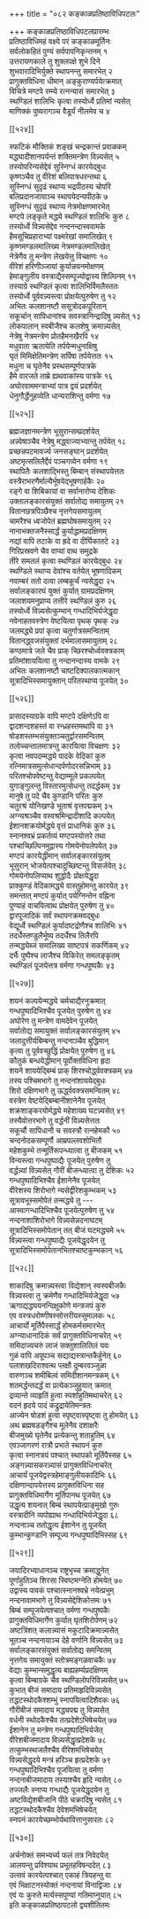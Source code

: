 +++
title = "०८२ कङ्काळप्रतिष्ठाविधिपटलः"

+++
कङ्काळप्रतिष्ठाविधिपटलप्रारम्भः  
प्रतिष्ठाविधिमहं वक्ष्ये परं कङ्काळमूर्तिनः  
सर्वलोकहितं पुण्यं सर्वपापनिकृन्तनम् १  
उत्तरायणकाले तु शुक्लपक्षे शुभे दिने  
शुभवारादिभिर्युक्ते स्थापनन्तु समारभेत् २  
प्रागुक्तविधिना धीमान् अङ्कुराण्यर्पयेत्क्रमात्  
विचित्रे मण्टपे रम्म्ये रत्नन्यासं समारभेत् ३  
स्थण्डिलं शालिभिः कृत्वा तस्योर्ध्वे प्रतिमां न्यसेत्  
माणिक्कं पुष्यरागञ्च वैडूर्यं नीलमेव च ४  

[[५२४]]  

स्फटिकं मौक्तिकं शङ्खं चन्द्रकान्तं प्रवाळकम्  
मद्ध्यादीशानपर्यन्तं शक्तिमन्त्रेण विन्न्यसेत् ५  
तस्योपरिन्यसेद्देवं सुस्निग्धं कारयेद्बुधः  
कृष्णञ्चैव तु वीरेशं बलिपात्रधरन्तथा ६  
सुस्निग्धं सुदृढं स्थाप्य भद्रपीठस्य चोपरि  
बलिप्रदानजायाञ्च स्थापयेदन्यपीठके ७  
सुस्निग्धं सुदृढं स्थाप्य नेत्रमोक्षणमारभेत्  
मण्टपे लङ्कृते मद्ध्ये स्थण्डिलं शालिभिः कुरु ८  
तस्योर्ध्वे विन्न्यसेद्देव नन्दनन्दास्ववामके  
हैमसूचिप्रहाराभ्यां पक्ष्मरेखां समालिखेत् ९  
कृष्णमण्डलमालिख्य नेत्रमण्डलमालिखेत्  
नेत्रेणैव तु मन्त्रेण लेखयेत्तु विचक्षणः १०  
वीरेशं हरिणीञ्जायां कुर्यान्नयनमोक्षणम्  
हेमाङ्गुलीय वस्त्राद्यैस्सम्पूज्योद्वास्य शिल्पिनम् ११  
तस्याग्रे स्थण्डिलं कृत्वा शालिभिर्विमलैस्ततः  
तस्योर्ध्वे पूर्ववन्न्यस्त्वा प्रोक्षयेत्पुरुषेण तु १२  
अभितः कलशानष्टौ ससूत्रोदकपूरितान्  
सकूर्चान् सापिधानांश्च सवस्त्रानिन्द्रादिषु न्न्यसेत् १३  
लोकपालान् स्वबीजैश्च कलशेषु क्रमान्न्यसेत्  
नेत्रेषु नेत्रमन्त्रेण प्रोतहैमनखैरपि १४  
मधुवाता ऋतायेति तर्पयेन्मधुनाक्षिषु  
घृतं मिमिक्षेतिमन्त्रेण सर्पिषा तर्पयेत्ततः १५  
मधुना च घृतेनैव प्रस्थसम्पूर्णपात्रके  
हैमे वारजते ताम्रे ह्यथवाकांस्य पात्रके १६  
अघोरवाममन्त्राभ्यां पात्र द्वयं प्रदर्शयेत्  
धेनुगौर्द्धेनुहव्येति धान्यराशिन्तु वर्मणा १७  

[[५२५]]  

ब्रह्मजज्ञानमन्त्रेण भूसुरान्सम्प्रदर्शयेत्  
अन्न्येषाञ्चैव नेत्रेषु मद्ध्वाज्याभ्यान्तु तर्पयेत् १८  
प्रच्छन्नपटमावर्ज्य जनसङ्घान् प्रदर्शयेत्  
अष्टमृत्सलिलैर्द्देवं पञ्चगव्येन वर्मणा १९  
स्थापितैः कलशाद्भिस्तु बिम्बान् संस्थापयेत्ततः  
वस्त्रैराभरणैर्माल्यैर्भूषयेद्भूषणार्हकैः २०  
रङ्गे वा शिबिकायां वा सर्वानारोप्य देशिकः  
उक्तालङ्कारसंयुक्तं सर्वातोद्य समायुतम् २१  
वितानछत्रपिञ्छैश्च नृत्तगेयसमायुलम्  
चामरैश्च ध्वजोपेतं ब्रह्मघोषसमायुतम् २२  
नानाभक्तजनैस्सार्द्धं कुर्याद्धामप्रदक्षिणम्  
नद्यां वापि तटाके वा ह्रदे वा दीर्घिकातटे २३  
गिरिप्रस्रवणे चैव वाप्यां वाथ समुद्रके  
तीरे समतलं कृत्वा स्थण्डिलं कारयेद्बुधः २४  
स्थण्डिले स्थाप्य देवांश्च वर्तयेत् भूषणादिकम्  
नवाम्बरं ततो दत्वा लम्बकूर्चं न्यसेद्धृदा २५  
सर्वालङ्कारघं युक्तं कुर्यात् ग्रामप्रदक्षिणम्  
जलाशयमनुप्राप्य तत्तीरे स्थण्डिलं कुरु २६  
तस्योर्ध्वे विन्न्यसेत्कुम्भान् गन्धादिभिर्यजेद्धृदा  
नवेनाहतवस्त्रेण वेष्टयित्वा पृथक् पृथक् २७  
जलमद्ध्ये प्रपां कृत्वा चतुर्गात्रसमन्विताम्  
वितानद्ध्वजसंयुक्तां दर्भमालासमायुताम् २८  
कण्ठमात्रे जले चैव प्राक् च्छिरश्चोर्ध्ववक्त्रकाम्  
प्रतिमांशाययित्वा तु नन्दानन्दास्य वामके २९  
अभितः कलशानष्टौ चाष्टदिक्पालकात्मकान्  
सूत्रादिभिस्समायुक्तान् परितस्थाप्य पूजयेत् ३०  

[[५२६]]  

प्रासादस्याग्रके वापि मण्टपे दक्षिणेऽपि वा  
द्वादशन्दशहस्तं वा रन्ध्रहस्तमथापि वा ३१  
षोडशस्तम्भसंयुक्तञ्चतुर्द्वारसमन्वितम्  
तलोच्चन्तालमात्रन्तु कारयित्वा विचक्षणः ३२  
कृत्वा नवपदम्मद्ध्ये पादके वेदिकां कुरु  
रत्निमात्रसमुत्सेधान्दर्पणोदरसन्निभाम् ३३  
परितश्चोपवेष्टन्तु वेद्याम्मूले प्रकल्पयेत्  
युगाङ्गुलन्तु विस्तारमुत्सेधन्तु तदर्द्धकम् ३४  
मानुषे तु पदे चैव कुण्डानि परितः कुरु  
चतुरश्रं योनिखण्डे भूताश्रं वृत्तपद्मकम् ३५  
अग्न्यश्रञ्चैव वस्वश्रमिन्द्रादीशादि कल्पयेत्  
ईशानशक्रयोर्मद्ध्ये वृत्तं प्राधानिकं कुरु ३६  
स्नानश्वभ्रं प्रकर्तव्यं मण्टपस्योत्तरे तथा  
पश्चाच्छिल्पिनमुद्वास्य गोमयेनोपलेपयेत् ३७  
मण्टपं कारयेद्धीमान् सर्वालङ्कारसंयुतम्  
भूसुरान् भोजयेत्पश्चादुच्छिष्टन्तु विसर्जयेत् ३८  
गोमयेनोपलिप्याथ शुद्धोदैः प्रोक्षयेद्धृदा  
प्राक्कुण्डं वेदिकामद्ध्ये वास्तुहोमन्तु कारयेत् ३९  
समन्तात् मण्टपं कुर्यात् पर्यग्निन्तेन वह्निना  
पुण्याहं वाचयित्वाथ प्रोक्षयेत् पुरुषेण तु ४०  
द्वारपूजादिकं सर्वं स्थापनक्रमवद्बुधः  
वेद्यूर्ध्वे स्थण्डिलं कुर्यादष्टद्रोणैश्च शालिभिः ४१  
तदर्धैस्तण्डुलैर्भूष्य तदर्धैश्च तिलैरपि  
तन्मद्ध्येब्जं समालिख्य साष्टपत्रं सकर्णिकम् ४२  
दर्भैः पुष्पैश्च लाजैश्च विकिरेत् समलङ्कृतम्  
स्थण्डिलं पूजयेत्तत्र वर्मणा गन्धपुष्पकैः ४३  

[[५२७]]  

शयनं कल्पयेन्मद्ध्ये चर्मचाद्यैरनुक्रमात्  
गन्धपुष्पादिभिश्चैव पूजयेत् पुरुषेण तु ४४  
अघोरेण तु मन्त्रेण वामदेवेन पूजयेत्  
सर्वातोद्य समायुक्तं सर्वालङ्कारसंयुतम् ४५  
जलादुत्तीर्यबिम्बन्तु नन्दनाञ्चैव बुद्धिमान्  
कृत्वा तु पूर्ववच्छुद्धिं प्रोक्षयेत् पुरुषेण तु ४६  
कौतुकं बन्धयेद्धीमान् पूर्वोक्तविधिना हृदा  
शयने शाययेद्बिम्बं प्राक् शिरश्चोर्द्ध्ववक्त्रकम् ४७  
तस्य पश्चिमभागे तु नन्दनांशाययेद्बुधः  
शिरो दक्षिणभागे तु ऊर्द्ध्ववक्त्रसमन्वितम् ४८  
वस्त्रेण वेष्टयेद्बिम्बानीशानेनैव पूजयेत्  
शक्रशाङ्करयोर्मद्ध्ये महेशाख्य घटन्न्यसेत् ४९  
तस्यैवोत्तरभागे तु वर्द्धनीं विन्न्यसेत्ततः  
सकूर्चौ सापिधानौ च सवस्त्रौ रत्नहेमकौ ५०  
चन्दनोदकसम्पूर्णौ आम्रपल्लवशोभितौ  
महेशकुम्भे तन्मूर्तिरूपन्ध्यात्वा तु बीजकम् ५१  
विन्यस्त्वा गन्धपुष्पाद्यैः पूजयेत् पुरुषेण तु  
वर्द्धन्न्यां विन्न्यसेत् गौरीं बीजन्ध्यात्वा तु देशिकः ५२  
गन्धपुष्पादिभिश्चैव ईशानेनैव पूजयेत्  
वीरेशस्य शिरोभागे न्यसेद्वीरेशकुम्भकम् ५३  
सूत्रावभूस्समोपेतं तन्मद्ध्ये तु ---  
आस्वागन्धादिभिश्चैव पूजयेत्पुरुषेण तु ५४  
नन्दनाशाशिरोभागे विन्न्यसेन्नदनाघटम्  
सूत्रादिभिस्समोपेतान् तत् बीजं घटमद्ध्यमे ५५  
विन्न्यस्त्वा गन्धपुष्पाद्यैः पूजयेद्धृदयेन तु  
सूत्रादिभिस्समोपेतानभितश्चाष्टकुम्भकान् ५६  

[[५२८]]  

शाकादिषु क्रमान्न्यस्त्वा विद्येशान् स्वस्वबीजकैः  
विन्न्यस्त्वा तु क्रमेणैव गन्धादिभिर्यजेद्धृदा ५७  
ऋगाद्यद्ध्ययनन्दिक्षुकोणे मन्त्रजपं कुरु    
एव वस्त्रधरोष्णीषस्सोत्तरीयस्सुमालकः ५८  
आचार्यो मूर्तिपैस्सार्द्धं होमकर्मसमारभेत्  
अग्न्याधानादिकं सर्वं प्रागुक्तविधिनाचरेत् ५९  
समिदाज्यचरुं लाजं सक्तुशालितिलं यवः  
गुळं वापि अपूपञ्च सद्याद्यस्त्रान्तकैर्हुनेत् ६०  
पलाशखदिराश्वत्थ प्लक्षौ दुम्बरवञ्जुळा  
वारुणञ्च शमीबिल्वं समिदीशानमन्त्रकम् ६१  
शतमर्द्धन्तदर्द्धं वा प्रत्येकञ्जुहुयात् क्रमात्  
द्रव्यान्ते व्याहृतिं हुत्वा स्पर्शाहुतिमथाचरेत् ६२  
वदनं हृदये पादं कद्रुद्रायेतिमन्त्रतः  
आज्येन षोडशं हुत्वा स्पृष्ट्वास्पृष्ट्वा तु होमयेत् ६३  
अथ ब्रह्मषडङ्गैश्च मूलेनैव दशाक्षरैः  
बीजमुख्ये घृतेनैव प्रत्येकन्तु शताहुतिम् ६४  
एवञ्जागरणं रात्रौ प्रभाते स्थापनं कुरु  
कृत्वा स्नानत्रयं पश्चात् स्थापको मूर्तिपैस्सह ६५  
अङ्गन्न्यासकरन्न्यासं प्रागुक्तविधिनाचरेत्  
आचार्यं पूजयेद्वस्त्रहेमाङ्गुलीयकादिभिः ६६  
दक्षिणान्दापयेत्तस्य प्रागुक्तविधिना सह  
प्रागुक्तविधिमार्गेण मूर्तिपानथ पूजयेत् ६७  
उद्धृत्य शयनात् बिम्बं स्थापयेत्प्राङ्मुखो गुरुः  
वस्त्रादीनि व्यपोह्याथ गन्धादिभिर्यजेद्धृदा ६८  
नन्दनाञ्च ततोद्धृत्य ईशानेन तु पूजयेत्  
कुम्भान्कुण्डानि सम्पूज्य गन्धपुष्पादिभिस्सह ६९  

[[५२९]]  

जयादिरभ्याधानञ्च राष्ट्रभृच्च क्रमाद्धुनेत्  
पूर्णाहुतिञ्च शिरसा स्विष्टमग्नेति होमयेत् ७०  
उद्वास्य पावकं पश्चात्स्नानश्वभ्रे नयेत्प्रभुम्  
नन्दनावामभागे तु विन्न्यसेद्देशिकोत्तमः ७१  
बिम्बं सम्पूजयेत्पश्चात् वर्मणा गन्धपुष्पकैः  
प्रागुक्तविधिमार्गेण कुर्यात् घृतशिरोर्पणम् ७२  
अष्टत्रिंशत् कलान्न्यासं मकुटादिक्रमान्न्यसेत्  
भूतञ्च नन्दनायाञ्च देहे वर्णानि विन्न्यसेत् ७३  
सर्वालङ्कारसंयुक्तं सर्वातोद्य समन्वितम्  
नृत्तगेय समायुक्तं स्तोत्रमङ्गळवाचकैः ७४  
वेद्याः कुम्भान्समुद्धृत्य बाह्यहर्म्यप्रदक्षिणम्  
कृत्वा बिम्बाग्रके चैव स्थण्डिलोपरिविन्न्यसेत् ७५  
कुभात् बीजं समादाय प्रतिमाहृदिविन्न्यसेत्  
तद्धटस्थोदकैश्शम्भुं स्नापयित्वादिशैवकः ७६  
गौरीबीजं समादाय मद्ध्यपद्म तु विन्न्यसेत्  
वर्धनी स्थोदकैश्चैव तत्प्रदेशेऽभिषेचयेत् ७७  
ईशानेन तु मन्त्रेण गन्धपुष्पादिभिर्यजेत्  
वीरेशबीजमादाय विन्न्यसेद्धृत्प्रदेशके ७८  
तत्कुम्भस्थजलैश्चैव वीरेशमभिषेचयेत्  
विन्न्यसेद्धृदये मन्त्रं हरिञ्च हृत्प्रदेशके ७९  
गन्धपुष्पादिभिश्चैव पूजयित्वा तु वर्मणा  
नन्दनाबीजमादाय तस्याश्चैव हृदि न्यसेत् ८०  
तज्जलैः स्नाप्य गन्धाद्यैः पूजयेद्धृदयेन तु  
अष्टविद्येशबीजानि पीठे चक्रादिषु न्यसेत् ८१  
तद्धटस्थोदकैश्चैव देवेशमभिषेचयेत्  
स्नपनं कारयेच्छम्भोर्यथावित्तानुसारतः ८२  

[[५३०]]  

अर्चनोक्तं समभ्यर्च्य फलं तत्र निवेदयेत्  
आलयन्तु प्रविश्याथ प्रभूतहविषन्ददेत् ८३  
उत्सवं कारयेत्पश्चात् एकाहं त्रियहन्तु वा  
एवं भिक्षाटनस्योक्तं नन्दनायां विनाद्विजाः ८४  
एवं यः कुरुते मर्त्यस्सपुण्यां गतिमाप्नुयात् ८५  
इति कङ्काळप्रतिष्ठापटलो द्व्यशीतितमः  
